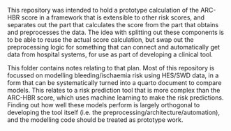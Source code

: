 This repository was intended to hold a prototype calculation of the ARC-HBR score in a framework that is extensible to other risk scores, and separates out the part that calculates the score from the part that obtains and preprocesses the data. The idea with splitting out these components is to be able to reuse the actual score calculation, but swap out the preprocessing logic for something that can connect and automatically get data from hospital systems, for use as part of developing a clinical tool.

This folder contains notes relating to that plan. Most of this repository is focussed on modelling bleeding/ischaemia risk using HES/SWD data, in a form that can be systematically turned into a quarto document to compare models. This relates to a risk prediction tool that is more complex than the ARC-HBR score, which uses machine learning to make the risk predictions. Finding out how well these models perform is largely orthogonal to developing the tool itself (i.e. the preprocessing/architecture/automation), and the modelling code should be treated as prototype work.
